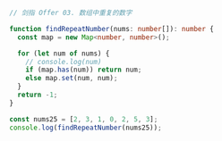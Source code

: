 <!-- ---
path: home
--- -->

<!-- # 快速上手

Ant Design Vue 致力于提供给程序员**愉悦**的开发体验。

> 在开始之前，推荐先学习 [Vue](https://www.vuejs.org/) 和 [ES2015](http://babeljs.io/docs/learn-es2015/)，并正确安装和配置了 [Node.js](https://nodejs.org/) v8.9 或以上。官方指南假设你已了解关于 HTML、CSS 和 JavaScript 的中级知识，并且已经完全掌握了 Vue 的正确开发方式。如果你刚开始学习前端或者 Vue，将 UI 框架作为你的第一步可能不是最好的主意。

## 在线演示 -->

<!-- ## 注意事项 -->

```ts
// 剑指 Offer 03. 数组中重复的数字

function findRepeatNumber(nums: number[]): number {
  const map = new Map<number, number>();

  for (let num of nums) {
    // console.log(num)
    if (map.has(num)) return num;
    else map.set(num, num);
  }
  return -1;
}

const nums25 = [2, 3, 1, 0, 2, 5, 3];
console.log(findRepeatNumber(nums25));
```
